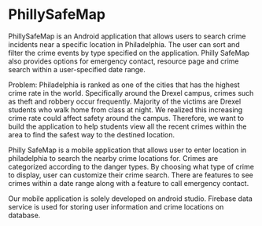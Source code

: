 # PhillySafeMap
PhillySafeMap is an Android application that allows users to search crime incidents near a specific location in Philadelphia. The user can sort and filter the crime events by type specified on the application. Philly SafeMap also provides options for emergency contact, resource page and crime search within a user-specified date range.

Problem: Philadelphia is ranked as one of the cities that has the highest crime rate in the world. Specifically around the Drexel campus, crimes such as theft and robbery occur frequently. Majority of the victims are Drexel students who walk home from class at night. We realized this increasing crime rate could affect safety around the campus. Therefore, we want to build the application to help students view all the recent crimes within the area to find the safest way to the destined location.

Philly SafeMap is a mobile application that allows user to enter location in philadelphia to search the nearby crime locations for. Crimes are categorized according to the danger types. By choosing what type of crime to display, user can customize their crime search.  There are features to see crimes within a date range along with a feature to call emergency contact.

Our mobile application is solely developed on android studio. Firebase data service is used for storing user information and crime locations on database. 
